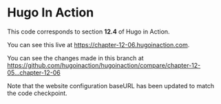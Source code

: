 Hugo In Action
===============

This code corresponds to section **12.4** of Hugo in Action.

You can see this live at https://chapter-12-06.hugoinaction.com.

You can see the changes made in this branch at https://github.com/hugoinaction/hugoinaction/compare/chapter-12-05...chapter-12-06

Note that the website configuration baseURL has been updated to match the code checkpoint.
